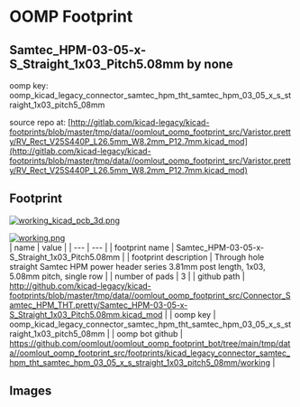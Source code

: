 # OOMP Footprint  
## Samtec_HPM-03-05-x-S_Straight_1x03_Pitch5.08mm  by none  
  
oomp key: oomp_kicad_legacy_connector_samtec_hpm_tht_samtec_hpm_03_05_x_s_straight_1x03_pitch5_08mm  
  
source repo at: [http://gitlab.com/kicad-legacy/kicad-footprints/blob/master/tmp/data//oomlout_oomp_footprint_src/Varistor.pretty/RV_Rect_V25S440P_L26.5mm_W8.2mm_P12.7mm.kicad_mod](http://gitlab.com/kicad-legacy/kicad-footprints/blob/master/tmp/data//oomlout_oomp_footprint_src/Varistor.pretty/RV_Rect_V25S440P_L26.5mm_W8.2mm_P12.7mm.kicad_mod)  
## Footprint  
  
[![working_kicad_pcb_3d.png](working_kicad_pcb_3d_600.png)](working_kicad_pcb_3d.png)  
  
[![working.png](working_600.png)](working.png)  
| name | value | 
| --- | --- | 
| footprint name | Samtec_HPM-03-05-x-S_Straight_1x03_Pitch5.08mm | 
| footprint description | Through hole straight Samtec HPM power header series 3.81mm post length, 1x03, 5.08mm pitch, single row | 
| number of pads | 3 | 
| github path | http://github.com/kicad-legacy/kicad-footprints/blob/master/tmp/data//oomlout_oomp_footprint_src/Connector_Samtec_HPM_THT.pretty/Samtec_HPM-03-05-x-S_Straight_1x03_Pitch5.08mm.kicad_mod | 
| oomp key | oomp_kicad_legacy_connector_samtec_hpm_tht_samtec_hpm_03_05_x_s_straight_1x03_pitch5_08mm | 
| oomp bot github | https://github.com/oomlout/oomlout_oomp_footprint_bot/tree/main/tmp/data//oomlout_oomp_footprint_src/footprints/kicad_legacy_connector_samtec_hpm_tht_samtec_hpm_03_05_x_s_straight_1x03_pitch5_08mm/working | 
## Images  
